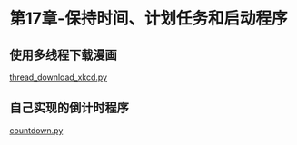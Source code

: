 # 第17章-保持时间、计划任务和启动程序

## 使用多线程下载漫画

[thread_download_xkcd.py](https://github.com/niu0217/PythonBooks/blob/main/Automate-Tedious-Tasks/Dev/Chapter17/thread_download_xkcd.py)

## 自己实现的倒计时程序

[countdown.py](https://github.com/niu0217/PythonBooks/blob/main/Automate-Tedious-Tasks/Dev/Chapter17/countdown.py)